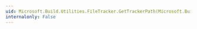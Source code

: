 ```yaml
---
uid: Microsoft.Build.Utilities.FileTracker.GetTrackerPath(Microsoft.Build.Utilities.ExecutableType)
internalonly: False
---
```

